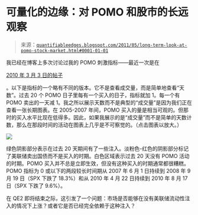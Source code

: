 <!--yml

类别：未分类

日期：2024-05-18 08:58:16

-->

# 可量化的边缘：对 POMO 和股市的长远观察

> 来源：[`quantifiableedges.blogspot.com/2011/05/long-term-look-at-pomo-stock-market.html#0001-01-01`](http://quantifiableedges.blogspot.com/2011/05/long-term-look-at-pomo-stock-market.html#0001-01-01)

我已经在博客上多次讨论过我的 POMO 刺激指标——最近一次是在

[2010 年 3 月 3 日的帖子](http://quantifiableedges.blogspot.com/2011/03/pomo-stimulus-indicator-update.html)

。以下是指标的一个略有不同的版本。它不是查看成交量，而是简单地查看“天数”。过去 20 个 POMO 日子里每有一个买入的日子，指标就加 1。每一个有 POMO 卖出的一天减 1。我之所以展示天数而不是典型的“成交量”是因为我们正在查看一张长期图表。在 2005-2007 年间，POMO 买入的量是相当可观的。但那时的买入水平比现在低得多。因此，如果我展示的是“成交量”而不是简单的天数计数，那么在那段时间的活动在图表上几乎是不可察觉的。（点击图表以放大。）

![](https://blogger.googleusercontent.com/img/b/R29vZ2xl/AVvXsEj5z6Ukj7Y7GfRg6ON91CkryYPGgr_Uvj2i93ApAWu4Chjqgk815lycBgRRD3sOOX0V8qm77XNNuVMR1mEbhAfPhCEFkgDdQL9yWVGeypdxKb6obqEDv9lIbZvq96Pnc42Lol-oVt94crm9/s1600/2011-05-20.png)

绿色阴影部分表示在过去 20 天期间有了一些注入。淡粉色-红色的阴影部分标记了美联储卖出国债而不是买入的时期。白色区域表示过去 20 天没有 POMO 活动的时期。POMO 买入并不总是立即生效，但没有这种买入的时期通常都很糟糕。POMO 指标为 0 或以下的两段较长时间期从 2007 年 6 月 1 日持续到 2008 年 9 月 19 日（SPX 下跌了 18.3%）和从 2010 年 4 月 22 日持续到 2010 年 8 月 17 日（SPX 下跌了 9.6%）。

在 QE2 即将结束之际，这引发了一个问题：市场是否能够在没有美联储流动性注入的情况下上涨？或者它是否已经完全依赖于这种注入？
